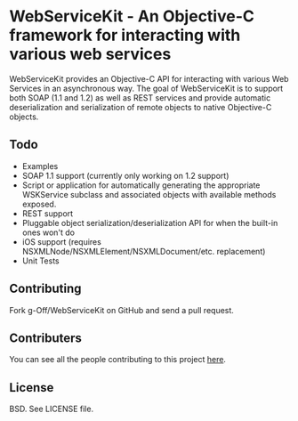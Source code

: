 # WebServiceKit - An Objective-C framework for interacting with various web services
WebServiceKit provides an Objective-C API for interacting with various Web Services
in an asynchronous way. The goal of WebServiceKit is to support both SOAP (1.1 and 1.2)
as well as REST services and provide automatic deserialization and serialization of
remote objects to native Objective-C objects.

## Todo
- Examples
- SOAP 1.1 support (currently only working on 1.2 support)
- Script or application for automatically generating the appropriate WSKService subclass
and associated objects with available methods exposed.
- REST support
- Pluggable object serialization/deserialization API for when the built-in ones won't do
- iOS support (requires NSXMLNode/NSXMLElement/NSXMLDocument/etc. replacement)
- Unit Tests

## Contributing
Fork g-Off/WebServiceKit on GitHub and send a pull request.

## Contributers
You can see all the people contributing to this project
[here](https://github.com/g-Off/WebServiceKit/contributors).

## License
BSD. See LICENSE file.
